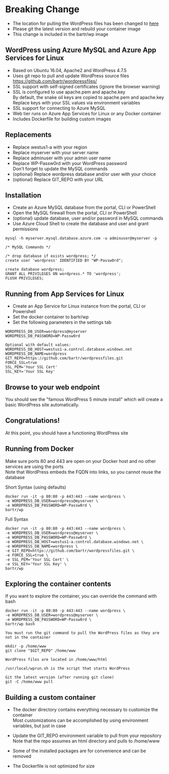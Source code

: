 # Breaking Change
* The location for pulling the WordPress files has been changed to [here](https://github.com/bartr/wordpressfiles/)    
* Please git the latest version and rebuild your container image   
* This change is included in the bartr/wp image


## WordPress using Azure MySQL and Azure App Services for Linux
* Based on Ubuntu 16.04, Apache2 and WordPress 4.7.5
* Uses git repo to pull and update WordPress source files    
    https://github.com/bartr/wordpressfiles/
* SSL support with self-signed certificates (ignore the browser warning)
* SSL is configured to use apache.pem and apache.key    
    By default, the snake oil keys are copied to apache.pem and apache.key    
    Replace keys with your SSL values via environment variables
* SSL support for connecting to Azure MySQL
* Web tier runs on Azure App Services for Linux or any Docker container
* Includes Dockerfile for building custom images  

## Replacements
* Replace westus1-a with your region
* Replace myserver with your server name
* Replace adminuser with your admin user name
* Replace WP-Passw0rd with your WordPress password  
     Don't forget to update the MySQL commands
* (optional) Replace wordpress database and/or user with your choice
* (optional) Replace GIT_REPO with your URL

## Installation
* Create an Azure MySQL database from the portal, CLI or PowerShell
* Open the MySQL firewall from the portal, CLI or PowerShell
* (optional) update database, user and/or password in MySQL commands
* Use Azure Cloud Shell to create the database and user and grant permissions
```
mysql -h myserver.mysql.database.azure.com -u adminuser@myserver -p

/* MySQL Commands */

/* drop database if exists wordpress; */
create user 'wordpress' IDENTIFIED BY "WP-Passw0rd";

create database wordpress;
GRANT ALL PRIVILEGES ON wordpress.* TO 'wordpress';
FLUSH PRIVILEGES;
```

## Running from App Services for Linux
* Create an App Service for Linux instance from the portal, CLI or Powershell
* Set the docker container to bartr/wp
* Set the following parameters in the settings tab
```
WORDPRESS_DB_USER=wordpress@myserver
WORDPRESS_DB_PASSWORD=WP-Passw0rd

Optional with default values:
WORDPRESS_DB_HOST=westus1-a.control.database.windows.net
WORDPRESS_DB_NAME=wordpress
GIT_REPO=https://github.com/bartr/wordpressfiles.git
FORCE_SSL=true
SSL_PEM='Your SSL Cert'
SSL_KEY='Your SSL Key'
```

## Browse to your web endpoint
You should see the "famous WordPress 5 minute install" which will create a basic WordPress site automatically.

## Congratulations!
At this point, you should have a functioning WordPress site

## Running from Docker
Make sure ports 80 and 443 are open on your Docker host and no other services are using the ports  
Note that WordPress embeds the FQDN into links, so you cannot reuse the database  

Short Syntax (using defaults)
```
docker run -it -p 80:80 -p 443:443 --name wordpress \
-e WORDPRESS_DB_USER=wordpress@myserver \
-e WORDPRESS_DB_PASSWORD=WP-Passw0rd \
bartr/wp
```

Full Syntax  
```
docker run -it -p 80:80 -p 443:443 --name wordpress \
-e WORDPRESS_DB_USER=wordpress@myserver \
-e WORDPRESS_DB_PASSWORD=WP-Passw0rd \
-e WORDPRESS_DB_HOST=westus1-a.control.database.windows.net \
-e WORDPRESS_DB_NAME=wordpress \
-e GIT_REPO=https://github.com/bartr/wordpressfiles.git \
-e FORCE_SSL=true \
-e SSL_PEM='Your SSL Cert' \
-e SSL_KEY='Your SSL Key' \
bartr/wp
```

## Exploring the container contents
If you want to explore the container, you can override the command with bash  
```
docker run -it -p 80:80 -p 443:443 --name wordpress \
-e WORDPRESS_DB_USER=wordpress@myserver \
-e WORDPRESS_DB_PASSWORD=WP-Passw0rd \
bartr/wp bash

You must run the git command to pull the WordPress files as they are not in the container  

mkdir -p /home/www
git clone "$GIT_REPO" /home/www

WordPress files are located in /home/www/html  

/usr/local/wprun.sh is the script that starts WordPress    

Git the latest version (after running git clone)
git -C /home/www pull
```

## Building a custom container
* The docker directory contains everything necessary to customize the container  
Most customizations can be accomplished by using environment variables, but just in case  

* Update the GIT_REPO environment variable to pull from your repository  
     Note that the repo assumes an html directory and pulls to /home/www
* Some of the installed packages are for convenience and can be removed
* The Dockerfile is not optimized for size
